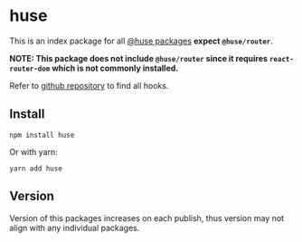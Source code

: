 # huse

This is an index package for all [@huse packages](https://www.npmjs.com/search?q=%40huse) **expect `@huse/router`**.

**NOTE: This package does not include `@huse/router` since it requires `react-router-dom` which is not commonly installed.**

Refer to [github repository](https://github.com/ecomfe/react-hooks/tree/master/packages) to find all hooks.

## Install

```shell
npm install huse
```

Or with yarn:

```shell
yarn add huse
```

## Version

Version of this packages increases on each publish, thus version may not align with any individual packages.
